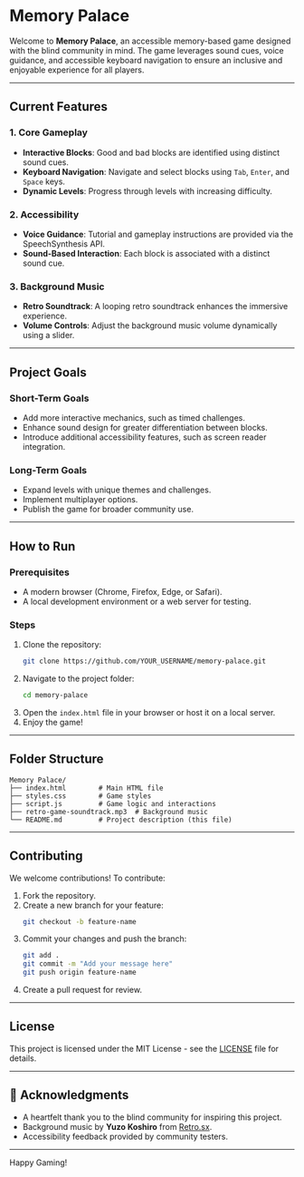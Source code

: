 # Memory Palace

Welcome to **Memory Palace**, an accessible memory-based game designed with the blind community in mind. The game leverages sound cues, voice guidance, and accessible keyboard navigation to ensure an inclusive and enjoyable experience for all players.

---

## Current Features

### 1. Core Gameplay
- **Interactive Blocks**: Good and bad blocks are identified using distinct sound cues.
- **Keyboard Navigation**: Navigate and select blocks using `Tab`, `Enter`, and `Space` keys.
- **Dynamic Levels**: Progress through levels with increasing difficulty.

### 2. Accessibility
- **Voice Guidance**: Tutorial and gameplay instructions are provided via the SpeechSynthesis API.
- **Sound-Based Interaction**: Each block is associated with a distinct sound cue.

### 3. Background Music
- **Retro Soundtrack**: A looping retro soundtrack enhances the immersive experience.
- **Volume Controls**: Adjust the background music volume dynamically using a slider.

---

## Project Goals

### Short-Term Goals
- Add more interactive mechanics, such as timed challenges.
- Enhance sound design for greater differentiation between blocks.
- Introduce additional accessibility features, such as screen reader integration.

### Long-Term Goals
- Expand levels with unique themes and challenges.
- Implement multiplayer options.
- Publish the game for broader community use.

---

## How to Run

### Prerequisites
- A modern browser (Chrome, Firefox, Edge, or Safari).
- A local development environment or a web server for testing.

### Steps
1. Clone the repository:
    ```bash
    git clone https://github.com/YOUR_USERNAME/memory-palace.git
    ```
2. Navigate to the project folder:
    ```bash
    cd memory-palace
    ```
3. Open the `index.html` file in your browser or host it on a local server.
4. Enjoy the game!

---

## Folder Structure

```
Memory Palace/
├── index.html        # Main HTML file
├── styles.css        # Game styles
├── script.js         # Game logic and interactions
├── retro-game-soundtrack.mp3  # Background music
└── README.md         # Project description (this file)
```

---

## Contributing

We welcome contributions! To contribute:
1. Fork the repository.
2. Create a new branch for your feature:
    ```bash
    git checkout -b feature-name
    ```
3. Commit your changes and push the branch:
    ```bash
    git add .
    git commit -m "Add your message here"
    git push origin feature-name
    ```
4. Create a pull request for review.

---

## License

This project is licensed under the MIT License - see the [LICENSE](LICENSE) file for details.

---

## 🙌 Acknowledgments

- A heartfelt thank you to the blind community for inspiring this project.
- Background music by **Yuzo Koshiro** from [Retro.sx](https://retro.sx/music/159).
- Accessibility feedback provided by community testers.

---

Happy Gaming!
